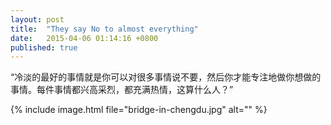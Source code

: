 ```yaml
---
layout: post
title:  "They say No to almost everything"
date:   2015-04-06 01:14:16 +0800
published: true
---
```

“冷淡的最好的事情就是你可以对很多事情说不要，然后你才能专注地做你想做的事情。每件事情都兴高采烈，都充满热情，这算什么人？”

{% include image.html file="bridge-in-chengdu.jpg" alt="" %}
